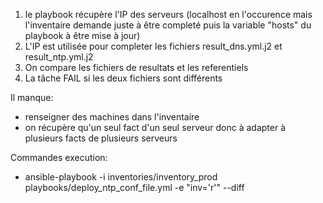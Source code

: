 1. le playbook récupère l'IP des serveurs (localhost en l'occurence mais l'inventaire demande juste à être completé puis la variable "hosts" du playbook à être mise à jour)
2. L'IP est utilisée pour completer les fichiers result_dns.yml.j2 et result_ntp.yml.j2
3. On compare les fichiers de resultats et les referentiels
4. La tâche FAIL si les deux fichiers sont différents

Il manque:
- renseigner des machines dans l'inventaire
- on récupère qu'un seul fact d'un seul serveur donc à adapter à plusieurs facts de plusieurs serveurs

Commandes execution:
- ansible-playbook -i inventories/inventory_prod playbooks/deploy_ntp_conf_file.yml -e "inv='r'" --diff
